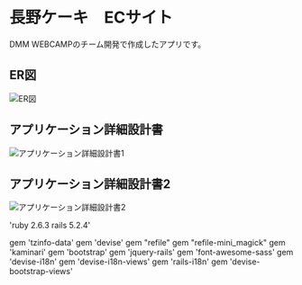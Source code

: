 # 長野ケーキ　ECサイト
DMM WEBCAMPのチーム開発で作成したアプリです。

## ER図
![ER図](https://user-images.githubusercontent.com/66477050/111988866-68ff2f00-8b54-11eb-9a64-b167c0f64720.jpg)

## アプリケーション詳細設計書
![アプリケーション詳細設計書1](https://user-images.githubusercontent.com/66477050/111991284-7c5fc980-8b57-11eb-871f-6bc6dbab34cd.jpg)

## アプリケーション詳細設計書2
![アプリケーション詳細設計書2](https://user-images.githubusercontent.com/66477050/111991307-808be700-8b57-11eb-94e3-2fd5ee206650.jpg)

'ruby 2.6.3
rails 5.2.4'

gem 'tzinfo-data'
gem 'devise'
gem "refile"
gem "refile-mini_magick"
gem 'kaminari'
gem 'bootstrap'
gem 'jquery-rails'
gem 'font-awesome-sass'
gem 'devise-i18n'
gem 'devise-i18n-views'
gem 'rails-i18n'
gem 'devise-bootstrap-views'
